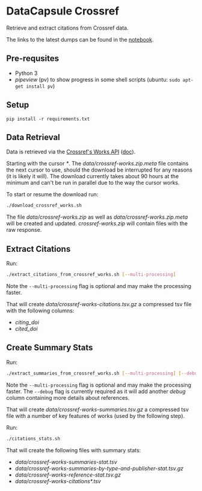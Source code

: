 # DataCapsule Crossref

Retrieve and extract citations from Crossref data.

The links to the latest dumps can be found in the [notebook](https://elifesci.org/crossref-data-notebook).

## Pre-requsites

* Python 3
* _pipeview_ (pv) to show progress in some shell scripts (ubuntu: `sudo apt-get install pv`)

## Setup

`pip install -r requirements.txt`

## Data Retrieval

Data is retrieved via the [Crossref's Works API](https://api.crossref.org/works) ([doc](https://github.com/CrossRef/rest-api-doc)).

Starting with the cursor _*_. The _data/crossref-works.zip.meta_ file contains the next cursor to use, should the download be interrupted for any reasons (it is likely it will). The download currently takes about 90 hours at the minimum and can't be run in parallel due to the way the cursor works.

To start or resume the download run:

```bash
./download_crossref_works.sh
```

The file _data/crossref-works.zip_ as well as _data/crossref-works.zip.meta_ will be created and updated. _crossref-works.zip_ will contain files with the raw response.

## Extract Citations

Run:

```bash
./extract_citations_from_crossref_works.sh [--multi-processing]
```

Note the `--multi-processing` flag is optional and may make the processing faster.

That will create _data/crossref-works-citations.tsv.gz_ a compressed tsv file with the following columns:

* _citing_doi_
* _cited_doi_

## Create Summary Stats

Run:

```bash
./extract_summaries_from_crossref_works.sh [--multi-processing] [--debug]
```

Note the `--multi-processing` flag is optional and may make the processing faster. The `--debug` flag is currently required as it will add another _debug_ column containing more details about references.

That will create _data/crossref-works-summaries.tsv.gz_ a compressed tsv file with a number of key features of works (used by the following step).

Run:

```bash
./citations_stats.sh
```

That will create the following files with summary stats:

* _data/crossref-works-summaries-stat.tsv_
* _data/crossref-works-summaries-by-type-and-publisher-stat.tsv.gz_
* _data/crossref-works-reference-stat.tsv.gz_
* _data/crossref-works-citations*.tsv_
